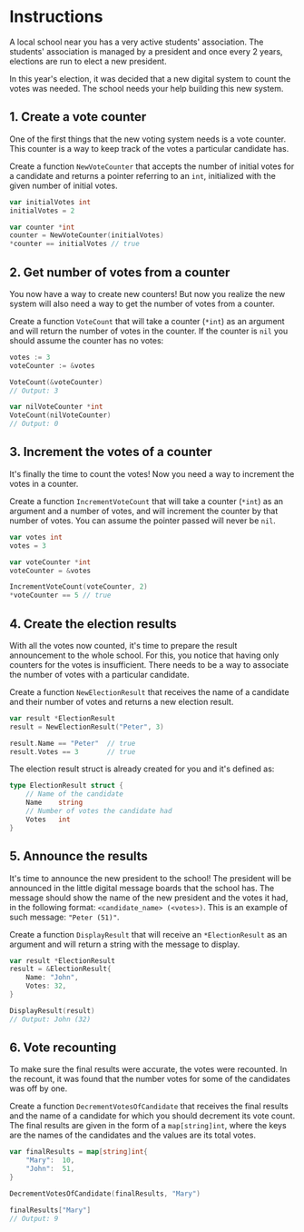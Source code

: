# Instructions

A local school near you has a very active students' association.
The students' association is managed by a president and once every 2 years,
elections are run to elect a new president.

In this year's election, it was decided that a new digital system to
count the votes was needed. The school needs your help building this new system.

## 1. Create a vote counter

One of the first things that the new voting system needs is a vote counter.
This counter is a way to keep track of the votes a particular candidate has.

Create a function `NewVoteCounter` that accepts the number of initial votes for a candidate and returns a pointer referring to an `int`, initialized with the given number of initial votes.

```go
var initialVotes int
initialVotes = 2

var counter *int
counter = NewVoteCounter(initialVotes)
*counter == initialVotes // true
```

## 2. Get number of votes from a counter

You now have a way to create new counters! But now you realize the new system will also need a way to get the number of votes from a counter.

Create a function `VoteCount` that will take a counter (`*int`) as an argument and will return the number of votes in the counter. If the counter is `nil` you should assume the counter has no votes:

```go
votes := 3
voteCounter := &votes

VoteCount(&voteCounter)
// Output: 3

var nilVoteCounter *int
VoteCount(nilVoteCounter)
// Output: 0
```

## 3. Increment the votes of a counter

It's finally the time to count the votes! Now you need a way to increment the votes in a counter.

Create a function `IncrementVoteCount` that will take a counter (`*int`) as an argument and a number of votes, and will increment the counter by that number of votes. You can assume the pointer passed will never be `nil`.

```go
var votes int
votes = 3

var voteCounter *int
voteCounter = &votes

IncrementVoteCount(voteCounter, 2)
*voteCounter == 5 // true
```

## 4. Create the election results

With all the votes now counted, it's time to prepare the result announcement to the whole school.
For this, you notice that having only counters for the votes is insufficient.
There needs to be a way to associate the number of votes with a particular candidate.

Create a function `NewElectionResult` that receives the name of a candidate and their number of votes and 
returns a new election result.

```go 
var result *ElectionResult
result = NewElectionResult("Peter", 3)

result.Name == "Peter"  // true
result.Votes == 3       // true
```

The election result struct is already created for you and it's defined as:

```go
type ElectionResult struct {
    // Name of the candidate
    Name    string
    // Number of votes the candidate had
    Votes   int
}
```

## 5. Announce the results

It's time to announce the new president to the school!
The president will be announced in the little digital message boards that the school has.
The message should show the name of the new president and the votes it had, in the following format: `<candidate_name> (<votes>)`. This is an example of such message: `"Peter (51)"`.

Create a function `DisplayResult` that will receive an `*ElectionResult` as an argument and will return a string with the message to display.


```go
var result *ElectionResult
result = &ElectionResult{
    Name: "John",
    Votes: 32,
}

DisplayResult(result)
// Output: John (32)
```

## 6. Vote recounting

To make sure the final results were accurate, the votes were recounted. In the recount, it was found that the number votes for some of the candidates was off by one.

Create a function `DecrementVotesOfCandidate` that receives the final results and the name of a candidate for which you should decrement its vote count. The final results are given in the form of a `map[string]int`, where the keys are the names of the candidates and the values are its total votes.

```go
var finalResults = map[string]int{
    "Mary":  10,
    "John":  51,
}

DecrementVotesOfCandidate(finalResults, "Mary")

finalResults["Mary"]
// Output: 9
```
